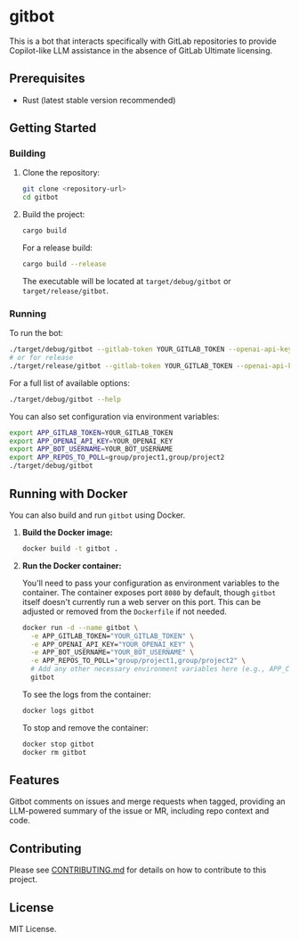 # gitbot

This is a bot that interacts specifically with GitLab repositories
to provide Copilot-like LLM assistance in the absence of GitLab
Ultimate licensing.

## Prerequisites

- Rust (latest stable version recommended)

## Getting Started

### Building

1.  Clone the repository:
    ```bash
    git clone <repository-url>
    cd gitbot
    ```
2.  Build the project:
    ```bash
    cargo build
    ```
    For a release build:
    ```bash
    cargo build --release
    ```
    The executable will be located at `target/debug/gitbot` or `target/release/gitbot`.

### Running

To run the bot:
```bash
./target/debug/gitbot --gitlab-token YOUR_GITLAB_TOKEN --openai-api-key YOUR_OPENAI_KEY --bot-username YOUR_BOT_USERNAME --repos-to-poll group/project1,group/project2
# or for release
./target/release/gitbot --gitlab-token YOUR_GITLAB_TOKEN --openai-api-key YOUR_OPENAI_KEY --bot-username YOUR_BOT_USERNAME --repos-to-poll group/project1,group/project2
```

For a full list of available options:
```bash
./target/debug/gitbot --help
```

You can also set configuration via environment variables:
```bash
export APP_GITLAB_TOKEN=YOUR_GITLAB_TOKEN
export APP_OPENAI_API_KEY=YOUR_OPENAI_KEY
export APP_BOT_USERNAME=YOUR_BOT_USERNAME
export APP_REPOS_TO_POLL=group/project1,group/project2
./target/debug/gitbot
```

## Running with Docker

You can also build and run `gitbot` using Docker.

1.  **Build the Docker image:**
    ```bash
    docker build -t gitbot .
    ```

2.  **Run the Docker container:**

    You'll need to pass your configuration as environment variables to the container. 
    The container exposes port `8080` by default, though `gitbot` itself doesn't currently run a web server on this port. This can be adjusted or removed from the `Dockerfile` if not needed.

    ```bash
    docker run -d --name gitbot \
      -e APP_GITLAB_TOKEN="YOUR_GITLAB_TOKEN" \
      -e APP_OPENAI_API_KEY="YOUR_OPENAI_KEY" \
      -e APP_BOT_USERNAME="YOUR_BOT_USERNAME" \
      -e APP_REPOS_TO_POLL="group/project1,group/project2" \
      # Add any other necessary environment variables here (e.g., APP_CONTEXT_REPO_PATH, APP_LOG_LEVEL)
      gitbot
    ```

    To see the logs from the container:
    ```bash
    docker logs gitbot
    ```

    To stop and remove the container:
    ```bash
    docker stop gitbot
    docker rm gitbot
    ```

## Features

Gitbot comments on issues and merge requests when tagged, providing
an LLM-powered summary of the issue or MR, including repo context
and code. 

## Contributing

Please see [CONTRIBUTING.md](CONTRIBUTING.md) for details on how to contribute to this project.

## License

MIT License.